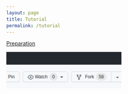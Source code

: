```yaml
---
layout: page
title: Tutorial
permalink: /tutorial
---
```




[Preparation](/tutorial/preparation)

![folk button](/tutorial/img/folkbutton.png) 


